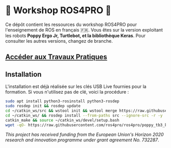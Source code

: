 # 🤖 Workshop ROS4PRO 🦾

Ce dépôt contient les ressources du workshop ROS4PRO pour l'enseignement de ROS en français 🇫🇷. Vous êtes sur la version exploitant les robots **Poppy Ergo Jr, Turtlebot, et la bibliothèque Keras**. Pour consulter les autres versions, changez de branche.

## [Accéder aux Travaux Pratiques](https://learn.ros4.pro/fr/)

## Installation

L'installation est déjà réalisée sur les clés USB Live fournies pour la formation. Si vous n'utilisez pas de clé, voici la procédure :
```bash
sudo apt install python3-rosinstall python3-rosdep
sudo rosdep init && rosdep update
cd ~/catkin_ws/src && wstool init && wstool merge https://raw.githubusercontent.com/ros4pro/ros4pro/poppy_tb3_keras/.rosinstall && wstool update
cd ~/catkin_ws/ && rosdep install --from-paths src --ignore-src -r -y
catkin_make && source ~/catkin_ws/devel/setup.bash
wget -qO- https://raw.githubusercontent.com/ros4pro/ros4pro/poppy_tb3_keras/.bashrc | tee --append ~/.bashrc
```

*This project has received funding from the European Union's Horizon 2020 research and innovation programme under grant agreement No. 732287*.
